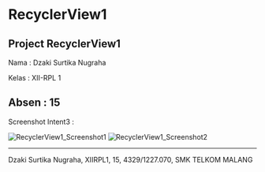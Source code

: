 # RecyclerView1

## Project RecyclerView1

Nama : Dzaki Surtika Nugraha

Kelas : XII-RPL 1

Absen : 15
---
Screenshot Intent3 :

![RecyclerView1_Screenshot1](https://dzagraha.files.wordpress.com/2016/11/sc_recycler1a.jpeg?w=200)
![RecyclerView1_Screenshot2](https://dzagraha.files.wordpress.com/2016/11/sc_recycler1b.jpeg?w=200)

---
Dzaki Surtika Nugraha, XIIRPL1, 15, 4329/1227.070, SMK TELKOM MALANG
